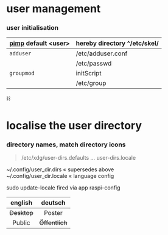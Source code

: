 # user management

### user initialisation

| [pimp](./raw--config-bash.md) default \<user\> | hereby directory ^/etc/skel/ |
| :--- | :--- |
| `adduser` | /etc/adduser.conf |
| | /etc/passwd |
| `groupmod` | initScript |
| | /etc/group |


:chains:

# localise the user directory

### directory names, match directory icons

> /etc/xdg/user-dirs.defaults … user-dirs.locale

~/.config/user_dir.dirs « supersedes above  
~/.config/user_dir.locale « language config

sudo update-locale fired via app raspi-config

|english |deutsch |
| :--: | :--: |
|~~Desktop~~ |Poster |
|Public |~~Öffentlich~~ |

